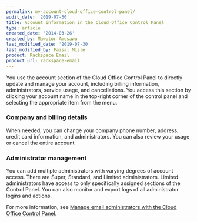 ```yaml
---
permalink: my-account-cloud-office-control-panel/
audit_date: '2019-07-30'
title: Account information in the Cloud Office Control Panel
type: article
created_date: '2014-03-26'
created_by: Mawutor Amesawu
last_modified_date: '2019-07-30'
last_modified_by: Faisal Misle
product: Rackspace Email
product_url: rackspace-email
---
```


You use the account section of the Cloud Office Control Panel to directly update and manage your account, including billing information, administrators, service usage, and cancellations. You access this section by clicking your account name in the top-right corner of the control panel and selecting the appropriate item from the menu.

### Company and billing details

When needed, you can change your company phone number, address, credit
card information, and administrators. You can also review your usage or cancel the entire account.

### Administrator management

You can add multiple administrators with varying degrees of account
access. There are Super, Standard, and Limited administrators. Limited
administrators have access to only specifically assigned sections of the
Control Panel. You can also monitor and export logs of all administrator
logins and actions.

For more information, see [Manage email administrators with the Cloud Office Control Panel](/how-to/manage-email-administrators-with-the-cloud-office-control-panel).
